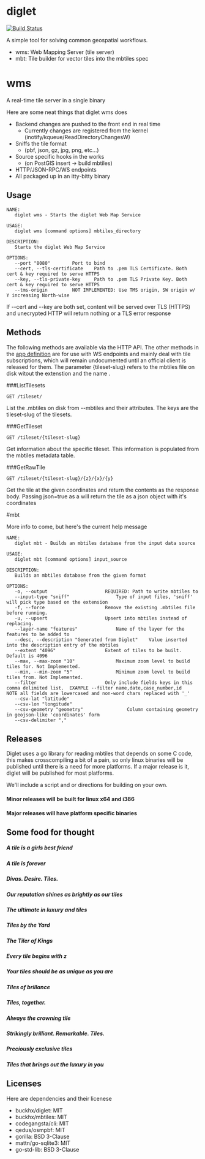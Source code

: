 # diglet

[![Build Status](https://travis-ci.org/buckhx/diglet.svg?branch=master)](https://travis-ci.org/buckhx/diglet)

A simple tool for solving common geospatial workflows.

* wms: Web Mapping Server (tile server)
* mbt: Tile builder for vector tiles into the mbtiles spec

# wms

A real-time tile server in a single binary

Here are some neat things that diglet wms does

* Backend changes are pushed to the front end in real time
  * Currently changes are registered from the kernel (inotify/kqueue/ReadDirectoryChangesW)
* Sniffs the tile format 
  * (pbf, json, gz, jpg, png, etc...)
* Source specific hooks in the works
  * (on PostGIS insert -> build mbtiles)
* HTTP/JSON-RPC/WS endpoints
* All packaged up in an itty-bitty binary

## Usage

```
NAME:
   diglet wms - Starts the diglet Web Map Service

USAGE:
   diglet wms [command options] mbtiles_directory

DESCRIPTION:
   Starts the diglet Web Map Service

OPTIONS:
   --port "8080"		Port to bind
   --cert, --tls-certificate 	Path to .pem TLS Certificate. Both cert & key required to serve HTTPS
   --key, --tls-private-key 	Path to .pem TLS Private Key. Both cert & key required to serve HTTPS
   --tms-origin			NOT IMPLEMENTED: Use TMS origin, SW origin w/ Y increasing North-wise

```

If --cert and --key are both set, content will be served over TLS (HTTPS) and unecrypted HTTP will return nothing or a
TLS error response

## Methods

The following methods are available via the HTTP API. The other methods in the [app definition](diglet/app.go) are for use with WS
endpoints and mainly deal with tile subscriptions, which will remain undocumented until an official client is released
for them. The parameter {tileset-slug} refers to the mbtiles file on disk witout the extenstion and the name .

###ListTilesets

    GET /tileset/

List the .mbtiles on disk from --mbtiles and their attributes. The keys are the tileset-slug of the tilesets.

###GetTileset

    GET /tileset/{tileset-slug}

Get information about the specific tileset. This information is populated from the mbtiles metadata table.

###GetRawTile

    GET /tileset/{tileset-slug}/{z}/{x}/{y}

Get the tile at the given coordinates and return the contents as the response body. 
Passing json=true as a will return the tile as a json object with it's coordinates 

#mbt

More info to come, but here's the current help message

```
NAME:
   diglet mbt - Builds an mbtiles database from the input data source

USAGE:
   diglet mbt [command options] input_source

DESCRIPTION:
   Builds an mbtiles database from the given format

OPTIONS:
   -o, --output 					REQUIRED: Path to write mbtiles to
   --input-type "sniff"					Type of input files, 'sniff' will pick type based on the extension
   -f, --force						Remove the existing .mbtiles file before running.
   -u, --upsert						Upsert into mbtiles instead of replacing.
   --layer-name "features"				Name of the layer for the features to be added to
   --desc, --description "Generated from Diglet"	Value inserted into the description entry of the mbtiles
   --extent "4096"					Extent of tiles to be built. Default is 4096
   --max, --max-zoom "10"				Maximum zoom level to build tiles for. Not Implemented.
   --min, --min-zoom "5"				Minimum zoom level to build tiles from. Not Implemented.
   --filter 						Only include fields keys in this comma delimited list.	EXAMPLE --filter name,date,case_number,id	NOTE all fields are lowercased and non-word chars replaced with '_'
   --csv-lat "latitude"					
   --csv-lon "longitude"				
   --csv-geometry "geometry"				Column containing geometry in geojson-like 'coordinates' form
   --csv-delimiter ","	
```

## Releases

Diglet uses a go library for reading mbtiles that depends on some C code, this makes
crosscompiling a bit of a pain, so only linux binaries will be published until there
is a need for more platforms. If a major release is it, diglet will be published for
most platforms.

We'll include a script and or directions for building on your own.

#### Minor releases will be built for linux x64 and i386

#### Major releases will have platform specific binaries

## Some food for thought

##### A tile is a girls best friend
##### A tile is forever
##### Divas. Desire. Tiles.
##### Our reputation shines as brightly as our tiles
##### The ultimate in luxury and tiles
##### Tiles by the Yard
##### The Tiler of Kings
##### Every tile begins with z
##### Your tiles should be as unique as you are
##### Tiles of brillance
##### Tiles, together.
##### Always the crowning tile
##### Strikingly brilliant. Remarkable. Tiles.
##### Preciously exclusive tiles
##### Tiles that brings out the luxury in you

## Licenses

Here are dependencies and their licenese

* buckhx/diglet: MIT
* buckhx/mbtiles: MIT
* codegangsta/cli: MIT
* qedus/osmpbf: MIT
* gorilla: BSD 3-Clause
* mattn/go-sqlite3: MIT
* go-std-lib: BSD 3-Clause
